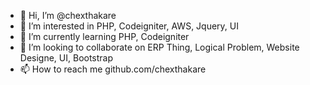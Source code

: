 - 👋 Hi, I’m @chexthakare
- 👀 I’m interested in PHP, Codeigniter, AWS, Jquery, UI
- 🌱 I’m currently learning PHP, Codeigniter
- 💞️ I’m looking to collaborate on ERP Thing, Logical Problem, Website Designe, UI, Bootstrap 
- 📫 How to reach me github.com/chexthakare

<!---
chexthakare/chexthakare is a ✨ special ✨ repository because its `README.md` (this file) appears on your GitHub profile.
You can click the Preview link to take a look at your changes.
--->
